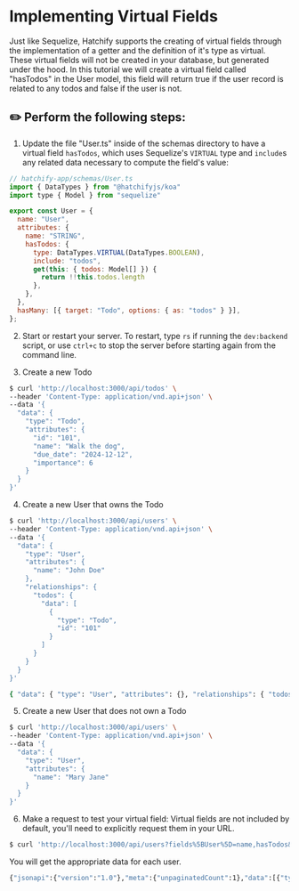 # Implementing Virtual Fields

Just like Sequelize, Hatchify supports the creating of virtual fields through the implementation of a getter and the definition of it's type as virtual. These virtual fields will not be created in your database, but generated under the hood. In this tutorial we will create a virtual field called "hasTodos" in the User model, this field will return true if the user record is related to any todos and false if the user is not.

## :pencil2: Perform the following steps:

1. Update the file "User.ts" inside of the schemas directory to have a virtual field `hasTodos`, which uses Sequelize's `VIRTUAL` type and `include`s any related data necessary to compute the field's value:

```js
// hatchify-app/schemas/User.ts
import { DataTypes } from "@hatchifyjs/koa"
import type { Model } from "sequelize"

export const User = {
  name: "User",
  attributes: {
    name: "STRING",
    hasTodos: {
      type: DataTypes.VIRTUAL(DataTypes.BOOLEAN),
      include: "todos",
      get(this: { todos: Model[] }) {
        return !!this.todos.length
      },
    },
  },
  hasMany: [{ target: "Todo", options: { as: "todos" } }],
};

```

2. Start or restart your server.  To restart, type `rs` if running the `dev:backend` script, or use `ctrl+c` to stop the server before starting again from the command line.

3. Create a new Todo

```bash
$ curl 'http://localhost:3000/api/todos' \
--header 'Content-Type: application/vnd.api+json' \
--data '{
  "data": {
    "type": "Todo",
    "attributes": {
      "id": "101",
      "name": "Walk the dog",
      "due_date": "2024-12-12",
      "importance": 6
    }
  }
}'
```

4. Create a new User that owns the Todo

```bash
$ curl 'http://localhost:3000/api/users' \
--header 'Content-Type: application/vnd.api+json' \
--data '{
  "data": {
    "type": "User",
    "attributes": {
      "name": "John Doe"
    },
    "relationships": {
      "todos": {
        "data": [
          {
            "type": "Todo",
            "id": "101"
          }
        ]
      }
    }
  }
}'
```

```bash
{ "data": { "type": "User", "attributes": {}, "relationships": { "todos": { "data": [{ "type": "Todo", "id": "101" }] } } } }
```

5. Create a new User that does not own a Todo

```bash
$ curl 'http://localhost:3000/api/users' \
--header 'Content-Type: application/vnd.api+json' \
--data '{
  "data": {
    "type": "User",
    "attributes": {
      "name": "Mary Jane"
    }
  }
}'
```

6. Make a request to test your virtual field:
   Virtual fields are not included by default, you'll need to explicitly request them in your URL.

```bash
$ curl 'http://localhost:3000/api/users?fields%5BUser%5D=name,hasTodos&include=todos' --header 'Content-Type: application/vnd.api+json'
```

You will get the appropriate data for each user.

```bash
{"jsonapi":{"version":"1.0"},"meta":{"unpaginatedCount":1},"data":[{"type":"User","id":"1","attributes":{"hasTodos":true},"relationships":{"todos":{"data":[{"type":"Todo","id":"101"}]}}},{"type":"User","id":"2","attributes":{"hasTodos":false},"relationships":{"todos":{"data":[]}}}],"included":[{"type":"Todo","id":"101","attributes":{"name":"Walk the dog","due_date":null,"importance":6,"status":null}}]}
```
